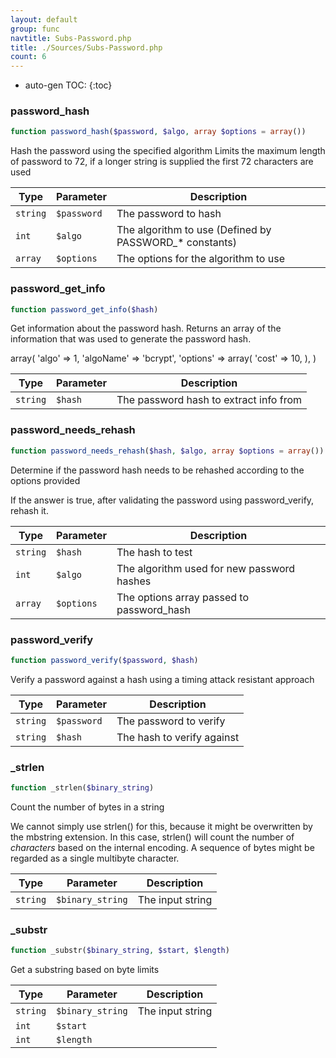 ```yaml
---
layout: default
group: func
navtitle: Subs-Password.php
title: ./Sources/Subs-Password.php
count: 6
---
```

* auto-gen TOC:
{:toc}
### password_hash

```php
function password_hash($password, $algo, array $options = array())
```
Hash the password using the specified algorithm
Limits the maximum length of password to 72, if a longer
string is supplied the first 72 characters are used



Type|Parameter|Description
---|---|---
`string`|`$password`|The password to hash
`int`|`$algo`|The algorithm to use (Defined by PASSWORD_* constants)
`array`|`$options`|The options for the algorithm to use

### password_get_info

```php
function password_get_info($hash)
```
Get information about the password hash. Returns an array of the information
that was used to generate the password hash.

array(
   'algo' => 1,
   'algoName' => 'bcrypt',
   'options' => array(
       'cost' => 10,
   ),
)

Type|Parameter|Description
---|---|---
`string`|`$hash`|The password hash to extract info from

### password_needs_rehash

```php
function password_needs_rehash($hash, $algo, array $options = array())
```
Determine if the password hash needs to be rehashed according to the options provided

If the answer is true, after validating the password using password_verify, rehash it.

Type|Parameter|Description
---|---|---
`string`|`$hash`|The hash to test
`int`|`$algo`|The algorithm used for new password hashes
`array`|`$options`|The options array passed to password_hash

### password_verify

```php
function password_verify($password, $hash)
```
Verify a password against a hash using a timing attack resistant approach



Type|Parameter|Description
---|---|---
`string`|`$password`|The password to verify
`string`|`$hash`|The hash to verify against

### _strlen

```php
function _strlen($binary_string)
```
Count the number of bytes in a string

We cannot simply use strlen() for this, because it might be overwritten by the mbstring extension.
In this case, strlen() will count the number of *characters* based on the internal encoding. A
sequence of bytes might be regarded as a single multibyte character.

Type|Parameter|Description
---|---|---
`string`|`$binary_string`|The input string

### _substr

```php
function _substr($binary_string, $start, $length)
```
Get a substring based on byte limits



Type|Parameter|Description
---|---|---
`string`|`$binary_string`|The input string
`int`|`$start`|
`int`|`$length`|

